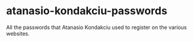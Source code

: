 # atanasio-kondakciu-passwords
All the passwords that Atanasio Kondakciu used to register on the various websites.

